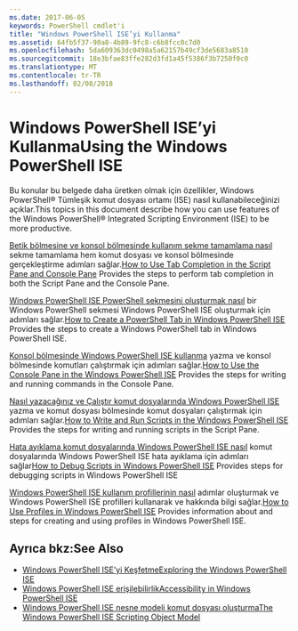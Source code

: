 ```yaml
---
ms.date: 2017-06-05
keywords: PowerShell cmdlet'i
title: "Windows PowerShell ISE’yi Kullanma"
ms.assetid: 64fb5f37-90a8-4b89-9fc8-c6b8fcc0c7d0
ms.openlocfilehash: 5da609363dc0498a5a62157b49cf3de5683a8510
ms.sourcegitcommit: 18e3bfae83ffe282d3fd1a45f5386f3b7250f0c0
ms.translationtype: MT
ms.contentlocale: tr-TR
ms.lasthandoff: 02/08/2018
---
```

# <a name="using-the-windows-powershell-ise"></a><span data-ttu-id="96b0a-103">Windows PowerShell ISE’yi Kullanma</span><span class="sxs-lookup"><span data-stu-id="96b0a-103">Using the Windows PowerShell ISE</span></span>
<span data-ttu-id="96b0a-104">Bu konular bu belgede daha üretken olmak için özellikler, Windows PowerShell® Tümleşik komut dosyası ortamı (ISE) nasıl kullanabileceğinizi açıklar.</span><span class="sxs-lookup"><span data-stu-id="96b0a-104">This topics in this document describe how you can use features of the Windows PowerShell® Integrated Scripting Environment (ISE) to be more productive.</span></span>

<span data-ttu-id="96b0a-105">[Betik bölmesine ve konsol bölmesinde kullanım sekme tamamlama nasıl](How-to-Use-Tab-Completion-in-the-Script-Pane-and-Console-Pane.md) sekme tamamlama hem komut dosyası ve konsol bölmesinde gerçekleştirme adımları sağlar.</span><span class="sxs-lookup"><span data-stu-id="96b0a-105">[How to Use Tab Completion in the Script Pane and Console Pane](How-to-Use-Tab-Completion-in-the-Script-Pane-and-Console-Pane.md) Provides the steps to perform tab completion in both the Script Pane and the Console Pane.</span></span>

<span data-ttu-id="96b0a-106">[Windows PowerShell ISE PowerShell sekmesini oluşturmak nasıl](How-to-Create-a-PowerShell-Tab-in-Windows-PowerShell-ISE.md) bir Windows PowerShell sekmesi Windows PowerShell ISE oluşturmak için adımları sağlar.</span><span class="sxs-lookup"><span data-stu-id="96b0a-106">[How to Create a PowerShell Tab in Windows PowerShell ISE](How-to-Create-a-PowerShell-Tab-in-Windows-PowerShell-ISE.md) Provides the steps to create a Windows PowerShell tab in Windows PowerShell ISE.</span></span>

<span data-ttu-id="96b0a-107">[Konsol bölmesinde Windows PowerShell ISE kullanma](How-to-Use-the-Console-Pane-in-the-Windows-PowerShell-ISE.md) yazma ve konsol bölmesinde komutları çalıştırmak için adımları sağlar.</span><span class="sxs-lookup"><span data-stu-id="96b0a-107">[How to Use the Console Pane in the Windows PowerShell ISE](How-to-Use-the-Console-Pane-in-the-Windows-PowerShell-ISE.md) Provides the steps for writing and running commands in the Console Pane.</span></span>

<span data-ttu-id="96b0a-108">[Nasıl yazacağınız ve Çalıştır komut dosyalarında Windows PowerShell ISE](How-to-Write-and-Run-Scripts-in-the-Windows-PowerShell-ISE.md) yazma ve komut dosyası bölmesinde komut dosyaları çalıştırmak için adımları sağlar.</span><span class="sxs-lookup"><span data-stu-id="96b0a-108">[How to Write and Run Scripts in the Windows PowerShell ISE](How-to-Write-and-Run-Scripts-in-the-Windows-PowerShell-ISE.md) Provides the steps for writing and running scripts in the Script Pane.</span></span>

<span data-ttu-id="96b0a-109">[Hata ayıklama komut dosyalarında Windows PowerShell ISE nasıl](How-to-Debug-Scripts-in-Windows-PowerShell-ISE.md) komut dosyalarında Windows PowerShell ISE hata ayıklama için adımları sağlar</span><span class="sxs-lookup"><span data-stu-id="96b0a-109">[How to Debug Scripts in Windows PowerShell ISE](How-to-Debug-Scripts-in-Windows-PowerShell-ISE.md) Provides steps for debugging scripts in Windows PowerShell ISE</span></span>

<span data-ttu-id="96b0a-110">[Windows PowerShell ISE kullanım profillerinin nasıl](How-to-Use-Profiles-in-Windows-PowerShell-ISE.md) adımlar oluşturmak ve Windows PowerShell ISE profilleri kullanarak ve hakkında bilgi sağlar.</span><span class="sxs-lookup"><span data-stu-id="96b0a-110">[How to Use Profiles in Windows PowerShell ISE](How-to-Use-Profiles-in-Windows-PowerShell-ISE.md) Provides information about and steps for creating and using profiles in Windows PowerShell ISE.</span></span>

## <a name="see-also"></a><span data-ttu-id="96b0a-111">Ayrıca bkz:</span><span class="sxs-lookup"><span data-stu-id="96b0a-111">See Also</span></span>
- [<span data-ttu-id="96b0a-112">Windows PowerShell ISE’yi Keşfetme</span><span class="sxs-lookup"><span data-stu-id="96b0a-112">Exploring the Windows PowerShell ISE</span></span>](../../getting-started/fundamental/Exploring-the-Windows-PowerShell-ISE.md)
- [<span data-ttu-id="96b0a-113">Windows PowerShell ISE erişilebilirlik</span><span class="sxs-lookup"><span data-stu-id="96b0a-113">Accessibility in Windows PowerShell ISE</span></span>](../../setup/Accessibility-in-Windows-PowerShell-ISE.md)
- [<span data-ttu-id="96b0a-114">Windows PowerShell ISE nesne modeli komut dosyası oluşturma</span><span class="sxs-lookup"><span data-stu-id="96b0a-114">The Windows PowerShell ISE Scripting Object Model</span></span>](https://technet.microsoft.com/en-us/library/69b047d0-da79-413e-b948-8e45d05d1f85)

